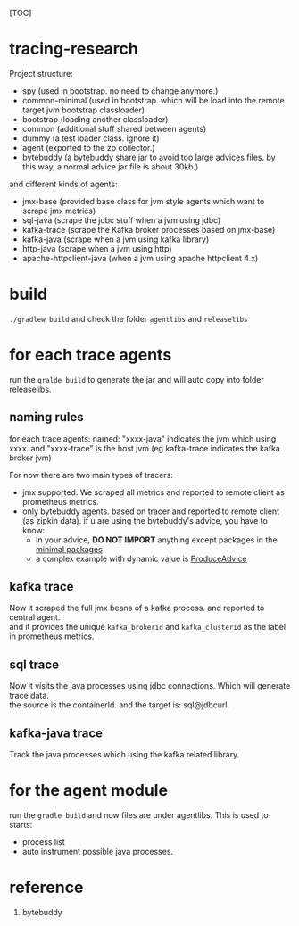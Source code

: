 [TOC]

# tracing-research
Project structure:
- spy (used in bootstrap. no need to change anymore.)
- common-minimal (used in bootstrap. which will be load into the remote target jvm bootstrap classloader)
- bootstrap (loading another classloader)
- common (additional stuff shared between agents)  
- dummy (a test loader class. ignore it)
- agent (exported to the zp collector.)
- bytebuddy (a bytebuddy share jar to avoid too large advices files. by this way, a normal advice jar file is about 30kb.)

and different kinds of agents:
- jmx-base (provided base class for jvm style agents which want to scrape jmx metrics)
- sql-java (scrape the jdbc stuff when a jvm using jdbc)
- kafka-trace (scrape the Kafka broker processes based on jmx-base)
- kafka-java (scrape when a jvm using kafka library)
- http-java (scrape when a jvm using http)
- apache-httpclient-java (when a jvm using apache httpclient 4.x)

# build
`./gradlew build` and check the folder `agentlibs` and `releaselibs`


# for each trace agents
run the `gralde build` to generate the jar and will auto copy into folder releaselibs.<br>

## naming rules
for each trace agents: named: "xxxx-java" indicates the jvm which using xxxx. and "xxxx-trace" is the host jvm (eg kafka-trace indicates the kafka broker jvm)


For now there are two main types of tracers:
- jmx supported. We scraped all metrics and reported to remote client as prometheus metrics.
- only bytebuddy agents.  based on tracer and reported to remote client (as zipkin data).
if u are using the bytebuddy's advice, you have to know:
  - in your advice, **DO NOT IMPORT** anything except packages in the [minimal packages](common-minimal)
  - a complex example with dynamic value is [ProduceAdvice](kafka-java/src/main/java/com/zoomphant/agent/trace/kafkajava/ProduceAdvice.java)  


## kafka trace
Now it scraped the full jmx beans of a kafka process. and reported to central agent. <br> 
and it provides the unique `kafka_brokerid` and `kafka_clusterid` as the label in prometheus metrics.

## sql trace
Now it visits the java processes using jdbc connections. Which will generate trace data. <br>
the source is the containerId. and the target is: sql@jdbcurl.

## kafka-java trace
Track the java processes which using the kafka related library.

# for the agent module
run the `gradle build` and now files are under agentlibs. This is used to starts:
- process list
- auto instrument possible java processes.


# reference
1. bytebuddy
